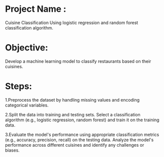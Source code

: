 # Project Name :
Cuisine Classification Using logistic regression and random forest classification algorithm.

# Objective: 
Develop a machine learning model to classify restaurants based on their cuisines.

# Steps:

1.Preprocess the dataset by handling missing values and encoding categorical variables.

2.Split the data into training and testing sets. Select a classification algorithm (e.g., logistic regression, random forest) and train it on the training data.

3.Evaluate the model's performance using appropriate classification metrics (e.g., accuracy, precision, recall) on the testing data. Analyze the model's performance across different cuisines and identify any challenges or biases.
